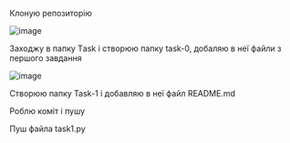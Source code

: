 Клоную репозиторію

![image](https://user-images.githubusercontent.com/86048678/122917528-cf1f6c00-d366-11eb-995d-67c29c202e2b.png)

Заходжу в папку Тask і створюю папку task-0, добаляю в неї файли з першого завдання

![image](https://user-images.githubusercontent.com/86048678/122917866-2a515e80-d367-11eb-84c4-a60c0d380181.png)

Створюю папку Task-1 і добавляю в неї файл README.md


Роблю коміт і пушу


Пуш файла task1.py


